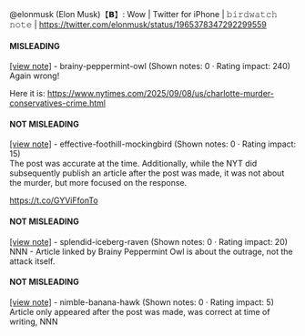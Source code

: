 @elonmusk (Elon Musk)【𝗕】: Wow | Twitter for iPhone | 𝚋𝚒𝚛𝚍𝚠𝚊𝚝𝚌𝚑 𝚗𝚘𝚝𝚎 | https://twitter.com/elonmusk/status/1965378347292299559

#### MISLEADING

[[view note]](https://x.com/i/birdwatch/n/1965391979115585842) - brainy-peppermint-owl (Shown notes: 0 · Rating impact: 240)\
Again wrong!

Here it is:
https://www.nytimes.com/2025/09/08/us/charlotte-murder-conservatives-crime.html

#### NOT MISLEADING

[[view note]](https://x.com/i/birdwatch/n/1965412872126693415) - effective-foothill-mockingbird (Shown notes: 0 · Rating impact: 15)\
The post was accurate at the time.  Additionally, while the NYT did subsequently publish an article after the post was made, it was not about the murder, but more focused on the response.

https://t.co/GYViFfonTo

#### NOT MISLEADING

[[view note]](https://x.com/i/birdwatch/n/1965397565844738505) - splendid-iceberg-raven (Shown notes: 0 · Rating impact: 20)\
NNN - Article linked by Brainy Peppermint Owl is about the outrage, not the attack itself.

#### NOT MISLEADING

[[view note]](https://x.com/i/birdwatch/n/1965396111226556840) - nimble-banana-hawk (Shown notes: 0 · Rating impact: 5)\
Article only appeared after the post was made, was correct at time of writing, NNN
